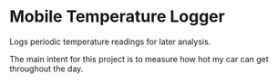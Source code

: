 # Mobile Temperature Logger

Logs periodic temperature readings for later analysis.

The main intent for this project is to measure how hot my car can get throughout the day.
